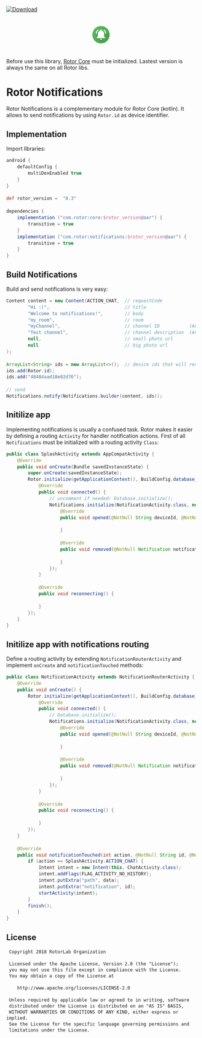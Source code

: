[ ![Download](https://api.bintray.com/packages/efff/maven/RotorKotlinDatabase/images/download.svg) ](https://bintray.com/efff/maven/RotorKotlinDatabase/_latestVersion)
<p align="center"><img width="10%" vspace="20" src="https://github.com/rotorlab/notifications-kotlin/raw/master/app/src/main/res/mipmap-xxxhdpi/ic_launcher_round.png"></p>
 
Before use this library, [Rotor Core](https://github.com/rotorlab/core-kotlin) must be initialized. Lastest version is always the same on all Rotor libs.

# Rotor Notifications
Rotor Notifications is a complementary module for Rotor Core (kotlin). It allows to send notifications by using `Rotor.id` as device identifier.

## Implementation
Import libraries:

```groovy
android {
    defaultConfig {
        multiDexEnabled true
    }
}
 
def rotor_version =  "0.3"
 
dependencies {
    implementation ("com.rotor:core:$rotor_version@aar") {
        transitive = true
    }
    implementation ("com.rotor:notifications:$rotor_version@aar") {
        transitive = true
    }
}
```

## Build Notifications
Build and send notifications is very easy:
```java
Content content = new Content(ACTION_CHAT,  // requestCode
        "Hi :)",                            // title
        "Welcome to notifications!",        // body
        "my_room",                          // room
        "myChannel",                        // channel ID           (Android 8)
        "Test channel",                     // channel description  (Android 8)
        null,                               // small photo url
        null                                // big photo url
);                              
 
ArrayList<String> ids = new ArrayList<>();  // device ids that will receive the notification
ids.add(Rotor.id);
ids.add("48484aad18e02d76");

// send
Notifications.notify(Notifications.builder(content, ids));
```
## Initilize app
Implementing notifications is usually a confused task. Rotor makes it easier by defining a routing `Activity` for handler notification actions. First of all `Notifications` must be initialized with a routing activity `Class`:
```java
public class SplashActivity extends AppCompatActivity {
    @Override
    public void onCreate(Bundle savedInstanceState) {
        super.onCreate(savedInstanceState);
        Rotor.initialize(getApplicationContext(), BuildConfig.database_url, BuildConfig.redis_url, new StatusListener() {
            @Override
            public void connected() {
                // uncomment if needed: Database.initialize();
                Notifications.initialize(NotificationActivity.class, new Listener() {
                    @Override
                    public void opened(@NotNull String deviceId, @NotNull Notification notification) {
 
                    }
 
                    @Override
                    public void removed(@NotNull Notification notification) {
 
                    }
                });
            }
 
            @Override
            public void reconnecting() {
 
            }
        });
    }
}
```

## Initilize app with notifications routing
Define a routing activity by extending `NotificationRouterActivity` and implement `onCreate` and `notificationTouched` methods:
```java
public class NotificationActivity extends NotificationRouterActivity {
    @Override
    public void onCreate() {
        Rotor.initialize(getApplicationContext(), BuildConfig.database_url, BuildConfig.redis_url, new StatusListener() {
            @Override
            public void connected() {
                // Database.initialize();
                Notifications.initialize(NotificationActivity.class, new Listener() {
                    @Override
                    public void opened(@NotNull String deviceId, @NotNull Notification notification) {
 
                    }
 
                    @Override
                    public void removed(@NotNull Notification notification) {
 
                    }
                });
            }
 
            @Override
            public void reconnecting() {
 
            }
        });
    }
 
    @Override
    public void notificationTouched(int action, @NotNull String id, @NotNull String data) {
        if (action == SplashActivity.ACTION_CHAT) {
            Intent intent = new Intent(this, ChatActivity.class);
            intent.addFlags(FLAG_ACTIVITY_NO_HISTORY);
            intent.putExtra("path", data);
            intent.putExtra("notification", id);
            startActivity(intent);
        }
        finish();
    }
}
```

License
-------
     Copyright 2018 RotorLab Organization
 
     Licensed under the Apache License, Version 2.0 (the "License");
     you may not use this file except in compliance with the License.
     You may obtain a copy of the License at
 
        http://www.apache.org/licenses/LICENSE-2.0
 
     Unless required by applicable law or agreed to in writing, software
     distributed under the License is distributed on an "AS IS" BASIS,
     WITHOUT WARRANTIES OR CONDITIONS OF ANY KIND, either express or implied.
     See the License for the specific language governing permissions and
     limitations under the License.
